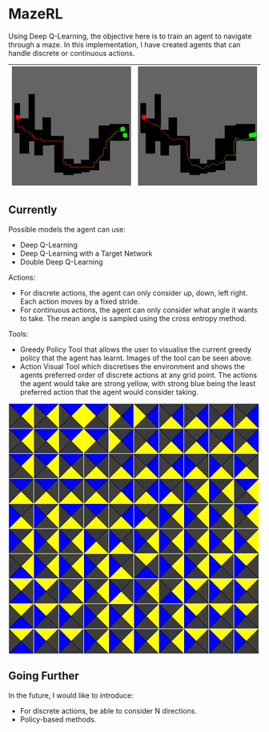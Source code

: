 # MazeRL

Using Deep Q-Learning, the objective here is to train an agent to navigate through a maze. In this implementation, I
have created agents that can handle discrete or continuous actions.

| ![Alt text](images/discrete_greedy_policy.png?raw=true 'Discrete Greedy Policy')  | ![Alt text](images/continuous_greedy_policy.png?raw=true 'Continuous Greedy Policy') |
|:---:|:---:|

## Currently

Possible models the agent can use:

* Deep Q-Learning
* Deep Q-Learning with a Target Network
* Double Deep Q-Learning

Actions:

* For discrete actions, the agent can only consider up, down, left right. Each action moves by a fixed stride.
* For continuous actions, the agent can only consider what angle it wants to take. The mean angle is sampled using the
  cross entropy method.

Tools:

* Greedy Policy Tool that allows the user to visualise the current greedy policy that the agent has learnt. Images of
  the tool can be seen above.
* Action Visual Tool which discretises the environment and shows the agents preferred order of discrete actions at any
  grid point. The actions the agent would take are strong yellow, with strong blue being the least preferred action that
  the agent would consider taking.

![Alt text](images/actions_visualisation.png?raw=true 'Action Visualisation')

## Going Further

In the future, I would like to introduce:

* For discrete actions, be able to consider N directions.
* Policy-based methods.

